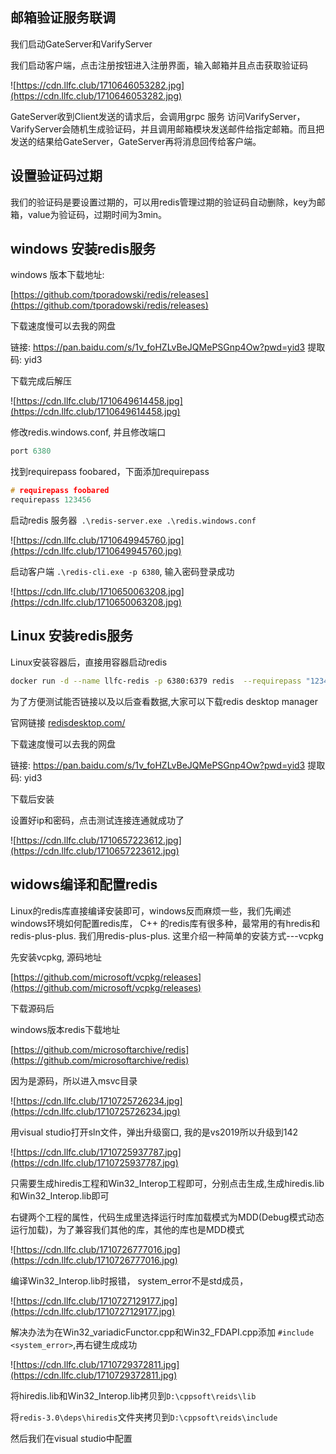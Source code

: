 ## 邮箱验证服务联调

我们启动GateServer和VarifyServer

我们启动客户端，点击注册按钮进入注册界面，输入邮箱并且点击获取验证码

![https://cdn.llfc.club/1710646053282.jpg](https://cdn.llfc.club/1710646053282.jpg)

GateServer收到Client发送的请求后，会调用grpc 服务 访问VarifyServer，VarifyServer会随机生成验证码，并且调用邮箱模块发送邮件给指定邮箱。而且把发送的结果给GateServer，GateServer再将消息回传给客户端。

## 设置验证码过期

我们的验证码是要设置过期的，可以用redis管理过期的验证码自动删除，key为邮箱，value为验证码，过期时间为3min。

## windows 安装redis服务

windows 版本下载地址:

[https://github.com/tporadowski/redis/releases](https://github.com/tporadowski/redis/releases)

下载速度慢可以去我的网盘

链接: https://pan.baidu.com/s/1v_foHZLvBeJQMePSGnp4Ow?pwd=yid3 提取码: yid3 

下载完成后解压

![https://cdn.llfc.club/1710649614458.jpg](https://cdn.llfc.club/1710649614458.jpg)

修改redis.windows.conf, 并且修改端口
``` cpp
port 6380
```
找到requirepass foobared，下面添加requirepass
``` cpp
# requirepass foobared
requirepass 123456
```
启动redis 服务器` .\redis-server.exe .\redis.windows.conf`

![https://cdn.llfc.club/1710649945760.jpg](https://cdn.llfc.club/1710649945760.jpg)

启动客户端 `.\redis-cli.exe -p 6380`, 输入密码登录成功

![https://cdn.llfc.club/1710650063208.jpg](https://cdn.llfc.club/1710650063208.jpg)

## Linux 安装redis服务

Linux安装容器后，直接用容器启动redis
``` bash
docker run -d --name llfc-redis -p 6380:6379 redis  --requirepass "123456"
```
为了方便测试能否链接以及以后查看数据,大家可以下载redis desktop manager

官网链接
[redisdesktop.com/](redisdesktop.com/)

下载速度慢可以去我的网盘

链接: https://pan.baidu.com/s/1v_foHZLvBeJQMePSGnp4Ow?pwd=yid3 提取码: yid3 

下载后安装

设置好ip和密码，点击测试连接连通就成功了

![https://cdn.llfc.club/1710657223612.jpg](https://cdn.llfc.club/1710657223612.jpg)

## widows编译和配置redis

Linux的redis库直接编译安装即可，windows反而麻烦一些，我们先阐述windows环境如何配置redis库， C++ 的redis库有很多种，最常用的有hredis和redis-plus-plus. 我们用redis-plus-plus. 这里介绍一种简单的安装方式---vcpkg

先安装vcpkg, 源码地址

[https://github.com/microsoft/vcpkg/releases](https://github.com/microsoft/vcpkg/releases)

下载源码后

windows版本redis下载地址

[https://github.com/microsoftarchive/redis](https://github.com/microsoftarchive/redis)

因为是源码，所以进入msvc目录

![https://cdn.llfc.club/1710725726234.jpg](https://cdn.llfc.club/1710725726234.jpg)

用visual studio打开sln文件，弹出升级窗口, 我的是vs2019所以升级到142

![https://cdn.llfc.club/1710725937787.jpg](https://cdn.llfc.club/1710725937787.jpg)

只需要生成hiredis工程和Win32_Interop工程即可，分别点击生成,生成hiredis.lib和Win32_Interop.lib即可

右键两个工程的属性，代码生成里选择运行时库加载模式为MDD(Debug模式动态运行加载)，为了兼容我们其他的库，其他的库也是MDD模式

![https://cdn.llfc.club/1710726777016.jpg](https://cdn.llfc.club/1710726777016.jpg)

编译Win32_Interop.lib时报错， system_error不是std成员，

![https://cdn.llfc.club/1710727129177.jpg](https://cdn.llfc.club/1710727129177.jpg)

解决办法为在Win32_variadicFunctor.cpp和Win32_FDAPI.cpp添加
`#include <system_error>`,再右键生成成功

![https://cdn.llfc.club/1710729372811.jpg](https://cdn.llfc.club/1710729372811.jpg)

将hiredis.lib和Win32_Interop.lib拷贝到`D:\cppsoft\reids\lib`

将`redis-3.0\deps\hiredis`文件夹拷贝到`D:\cppsoft\reids\include`

然后我们在visual studio中配置